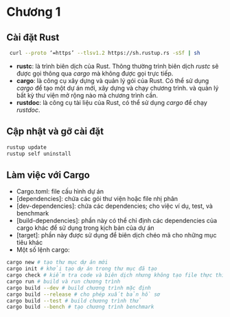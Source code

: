 # Chương 1

## Cài đặt Rust

``` bash
 curl --proto ‘=https’ --tlsv1.2 https://sh.rustup.rs -sSf | sh
```

  - **rustc**: là trình biên dịch của Rust. Thông thường trình biên dịch
    *rustc* sẽ được gọi thông qua *cargo* mà không được gọi trực tiếp.
  - **cargo**: là công cụ xây dựng và quản lý gói của Rust. Có thể sử
    dụng *cargo* để tạo một dự án mới, xây dựng và chạy chương trình.
    và quản lý bất kỳ thư viện mở rộng nào mà chương trình cần.
  - **rustdoc**: là công cụ tài liệu của Rust, có thể sử dụng *cargo* để
    chạy *rustdoc*.

## Cập nhật và gỡ cài đặt

``` bash
rustup update
rustup self uninstall
```

## Làm việc với Cargo

  - Cargo.toml: file cấu hình dự án
  - \[dependencies\]: chứa các gói thư viện hoặc file nhị phân
  - \[dev-dependencies\]: chứa các dependencies; cho việc ví dụ, test,
    và benchmark
  - \[build-dependencies\]: phần này có thể chỉ định các dependencies
    của cargo khác để sử dụng trong kịch bản của dự án
  - \[target\]: phần này được sử dụng để biên dịch chéo mã cho những mục
    tiêu khác
  - Một số lệnh cargo:

<!-- end list -->

``` bash
cargo new # tạo thư mục dự án mới
cargo init # khởi tạo dự án trong thư mục đã tạo
cargo check # kiểm tra code và biên dịch nhưng không tạo file thực thi
cargo run # build và run chương trình
cargo build --dev # build chương trình mặc định
cargo build --release # cho phép xuất bản hồ sơ
cargo build --test # build chương trình thử
cargo build --bench # tạo chương trình benchmark
```
